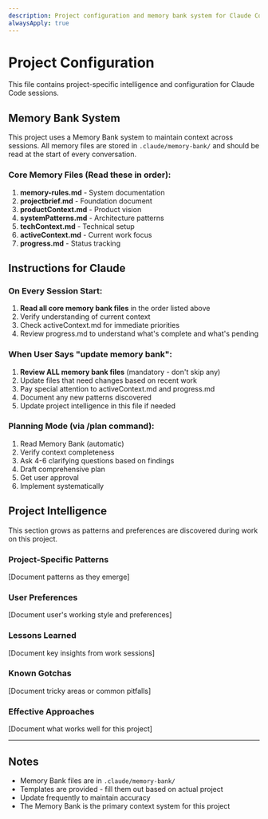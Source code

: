 ```yaml
---
description: Project configuration and memory bank system for Claude Code
alwaysApply: true
---
```


# Project Configuration

This file contains project-specific intelligence and configuration for Claude Code sessions.

## Memory Bank System

This project uses a Memory Bank system to maintain context across sessions. All memory files are stored in `.claude/memory-bank/` and should be read at the start of every conversation.

### Core Memory Files (Read these in order):
1. **memory-rules.md** - System documentation
2. **projectbrief.md** - Foundation document
3. **productContext.md** - Product vision
4. **systemPatterns.md** - Architecture patterns
5. **techContext.md** - Technical setup
6. **activeContext.md** - Current work focus
7. **progress.md** - Status tracking

## Instructions for Claude

### On Every Session Start:
1. **Read all core memory bank files** in the order listed above
2. Verify understanding of current context
3. Check activeContext.md for immediate priorities
4. Review progress.md to understand what's complete and what's pending

### When User Says "update memory bank":
1. **Review ALL memory bank files** (mandatory - don't skip any)
2. Update files that need changes based on recent work
3. Pay special attention to activeContext.md and progress.md
4. Document any new patterns discovered
5. Update project intelligence in this file if needed

### Planning Mode (via /plan command):
1. Read Memory Bank (automatic)
2. Verify context completeness
3. Ask 4-6 clarifying questions based on findings
4. Draft comprehensive plan
5. Get user approval
6. Implement systematically

## Project Intelligence

This section grows as patterns and preferences are discovered during work on this project.

### Project-Specific Patterns
[Document patterns as they emerge]

### User Preferences
[Document user's working style and preferences]

### Lessons Learned
[Document key insights from work sessions]

### Known Gotchas
[Document tricky areas or common pitfalls]

### Effective Approaches
[Document what works well for this project]

---

## Notes

- Memory Bank files are in `.claude/memory-bank/`
- Templates are provided - fill them out based on actual project
- Update frequently to maintain accuracy
- The Memory Bank is the primary context system for this project
